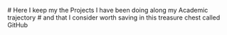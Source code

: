 # Here I keep my the Projects I have been doing along my Academic trajectory 
# and that I consider worth saving in this treasure chest called GitHub

